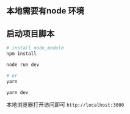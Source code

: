 ## 本地需要有node 环境

## 启动项目脚本

```bash
# install node_module
npm install

node run dev

# or
yarn

yarn dev

```

本地浏览器打开访问即可
`http://localhost:3000`